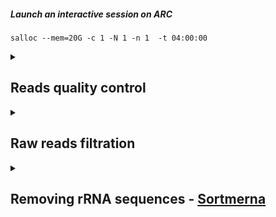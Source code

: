 ##### Launch an interactive session on ARC
    salloc --mem=20G -c 1 -N 1 -n 1  -t 04:00:00

<details>
<summary> 

## Reads quality control </summary>

### Reads quality control report - [FastQC](https://www.bioinformatics.babraham.ac.uk/projects/fastqc/Help/) and [multiqc](https://github.com/MultiQC/MultiQC)
#### Installation
    conda create --prefix ~/bio/bin/fastqc_env
    conda activate ~/bio/bin/fastqc_env
    conda install -c bioconda fastqc
    conda install -c bioconda multiqc
    fastqc -h
    multiqc -h
    
#### Slurm - fastqc.slurm
    
    #!/bin/bash
    #SBATCH --job-name=fastqc      # Job name
    #SBATCH --output=%x.log  # Job's standard output and error log
    #SBATCH --nodes=1             # Run all processes on a single node
    #SBATCH --ntasks=1            # Run 1 tasks
    #SBATCH --cpus-per-task=30    # Number of CPU cores per task
    #SBATCH --mem=50G            # Job memory request
    #SBATCH --time=50:00:00       #
    #SBATCH --mail-user=lianchun.yi1@ucalgary.ca  # Send the job information to this email
    #SBATCH --mail-type=ALL                       # Send the type: <BEGIN><FAIL><END>
    pwd; hostname; date

    conda activate /home/lianchun.yi1/bio/bin/fastqc_env
    cd /work/ebg_lab/eb/250409_A00906_0696_AH3LM3DMX2-BaseCalls/Shotgun-metatranscri
    fastqc Li5245{1..8}/*.gz Li5247{1..6}/*.gz -o /work/ebg_lab/eb/overwinter/2025Apr/fastqc --svg --noextract -t 30 -k 10
    cd /work/ebg_lab/eb/overwinter/2025Apr/fastqc
    multiqc -o ./ -n rawReads ./

</details>

<details>
<summary>

## Raw reads filtration </summary>
### Installation
    wget https://sourceforge.net/projects/bbmap/files/BBMap_39.10.tar.gz/download -O BBMap.tar.gz
    tar -xvzf BBMap.tar.gz
    rm BBMap.tar.gz
    nano ~/.bashrc # export PATH=$PATH:/home/lianchun.yi1/software/bbmap
    source ~/.bashrc
    bbmap.sh --version

### bbduk.slurm
    #!/bin/bash
    #SBATCH --job-name=bbduk
    #SBATCH --output=%x.log
    #SBATCH --nodes=1
    #SBATCH --ntasks=1
    #SBATCH --cpus-per-task=32    # Number of CPU cores per task
    #SBATCH --mem=100G            # Job memory request
    #SBATCH --time=150:00:00      # run for 7 hours
    #SBATCH --mail-user=lianchun.yi1@ucalgary.ca  # Send the job information to this email
    #SBATCH --mail-type=ALL                       # Send the type: <BEGIN><FAIL><END>
    pwd; hostname; date

    INPUT_DIR="/work/ebg_lab/eb/250409_A00906_0696_AH3LM3DMX2-BaseCalls/Shotgun-metatranscri/"
    OUTPUT_DIR="/work/ebg_lab/eb/overwinter/2025Apr/"

    SAMPLES=$(ls ${INPUT_DIR}/*/LY-*_R1_001.fastq.gz | sed 's/_L00.*_R1_001.fastq.gz//' | sort -u)

    for SAMPLE_PREFIX in $SAMPLES; do

        BASENAME=$(basename $SAMPLE_PREFIX | awk -F'LY-' '{print $2}')
        echo "Processing $BASENAME ..."

        MERGED_R1=${OUTPUT_DIR}/${BASENAME}_merged_R1.fastq.gz
        MERGED_R2=${OUTPUT_DIR}/${BASENAME}_merged_R2.fastq.gz

        cat ${SAMPLE_PREFIX}_L00*_R1_001.fastq.gz > $MERGED_R1
        cat ${SAMPLE_PREFIX}_L00*_R2_001.fastq.gz > $MERGED_R2

        # trimming
        bbduk.sh \
            in1=$MERGED_R1 \
            in2=$MERGED_R2 \
            out1=${OUTPUT_DIR}/${BASENAME}_trimmed_R1.fastq.gz \
            out2=${OUTPUT_DIR}/${BASENAME}_trimmed_R2.fastq.gz \
            ftm=5 \
            t=32

        # adapter trimming
        bbduk.sh \
            in1=${OUTPUT_DIR}/${BASENAME}_trimmed_R1.fastq.gz \
            in2=${OUTPUT_DIR}/${BASENAME}_trimmed_R2.fastq.gz \
            out1=${OUTPUT_DIR}/${BASENAME}_tbo_R1.fastq.gz \
            out2=${OUTPUT_DIR}/${BASENAME}_tbo_R2.fastq.gz \
            tbo tpe k=23 mink=11 hdist=1 ktrim=r \
            t=32

        # remove Phix contamination
        bbduk.sh \
            in1=${OUTPUT_DIR}/${BASENAME}_tbo_R1.fastq.gz \
            in2=${OUTPUT_DIR}/${BASENAME}_tbo_R2.fastq.gz \
            out1=${OUTPUT_DIR}/${BASENAME}_phix_removed_R1.fastq.gz \
            out2=${OUTPUT_DIR}/${BASENAME}_phix_removed_R2.fastq.gz \
            ref=~/software/bbmap/resources/phix174_ill.ref.fa.gz \
            k=31 hdist=1 \
            t=32

        # quality filtering
        bbduk.sh \
            in1=${OUTPUT_DIR}/${BASENAME}_phix_removed_R1.fastq.gz \
            in2=${OUTPUT_DIR}/${BASENAME}_phix_removed_R2.fastq.gz \
            out1=${OUTPUT_DIR}/${BASENAME}_final_R1.fastq.gz \
            out2=${OUTPUT_DIR}/${BASENAME}_final_R2.fastq.gz \
            qtrim=rl trimq=15 minlength=30 \
            t=32

        # delete intermediate files
        rm $MERGED_R1 $MERGED_R2 \
        ${OUTPUT_DIR}/${BASENAME}_trimmed_*.fastq.gz \
        ${OUTPUT_DIR}/${BASENAME}_tbo_*.fastq.gz \
        ${OUTPUT_DIR}/${BASENAME}_phix_removed_*.fastq.gz

        echo "Finished processing $BASENAME"
    done
Keeping the output files from quality filtering.
    
</details>

<details>
<summary>

## Removing rRNA sequences - [Sortmerna](https://github.com/sortmerna/sortmerna) </summary>
### Installation
    conda create -n sortmerna
    conda activate sortmerna
    conda install sortmerna

### sortmerna.slurm
    #!/bin/bash
    #SBATCH --job-name=sortmerna
    #SBATCH --output=%x.log
    #SBATCH --nodes=1             # Run all processes on a single node
    #SBATCH --ntasks=1            # Run 1 tasks
    #SBATCH --cpus-per-task=40    # Number of CPU cores per task
    #SBATCH --mem=50G            # Job memory request
    #SBATCH --time=150:00:00
    #SBATCH --mail-user=lianchun.yi1@ucalgary.ca  # Send the job information to this email
    #SBATCH --mail-type=ALL                       # Send the type: <BEGIN><FAIL><END>
    pwd; hostname; date

    conda activate sortmerna
    cd /work/ebg_lab/eb/overwinter/2025Apr/
    for r1_file in *_R1.fastq.gz; do
        r2_file="${r1_file/_R1.fastq.gz/_R2.fastq.gz}"
        sample_name="${r1_file%_final_R1.fastq.gz}"
        sortmerna \
            --ref /work/ebg_lab/referenceDatabases/sortmerna_db/smr_v4.3_default_db.fasta
            --workdir ./sortmerna/tmp_workdir \
            --reads "$r1_file" --reads "$r2_file" \
            --aligned "./sortmerna/${sample_name}_rRNA.qc" \
            --other "./sortmerna/${sample_name}_non_rRNA.qc" \
            --sam --SQ --log --fastx --threads 40 --paired_in
    done
    rm -rf ./sortmerna/tmp_workdir



</details>
